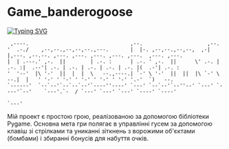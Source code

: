 # Game_banderogoose
[![Typing SVG](https://readme-typing-svg.demolab.com?font=Arial+Black&pause=1000&color=05F732&center=true&vCenter=true&width=500&lines=Game_banderogooose)](https://git.io/typing-svg)

     ,----.                                 ,--.                     ,--.                                                          
    '  .-./    ,--,--.,--,--,--.,---.       |  |-. ,--,--.,--,--,  ,-|  |,---. ,--.--. ,---. ,---. ,---. ,---. ,---.  ,---. ,---.  
    |  | .---.' ,-.  ||        | .-. :      | .-. ' ,-.  ||      \' .-. | .-. :|  .--'| .-. | .-. | .-. | .-. | .-. |(  .-'| .-. : 
    '  '--'  |\ '-'  ||  |  |  \   --.,----.| `-' \ '-'  ||  ||  |\ `-' \   --.|  |   ' '-' ' '-' ' '-' ' '-' ' '-' '.-'  `)   --. 
    `------'  `--`--'`--`--`--'`----''----' `---' `--`--'`--''--' `---' `----'`--'    `---'.`-  / `---' `---' `---' `----' `----' 
                                                                                            `---'                                  
<div>
<p>
Мій проект є простою грою, реалізованою за допомогою бібліотеки Pygame. 
Основна мета гри полягає в управлінні гусем за допомогою клавіш зі стрілками та униканні зіткнень з ворожими об'єктами (бомбами) і збиранні бонусів для набуття очків.
</p>
</div>